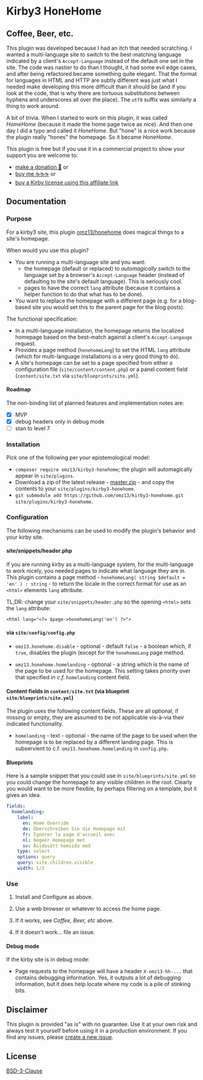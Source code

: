 # Kirby3 HoneHome

## Coffee, Beer, etc.

This plugin was developed because I had an itch that needed scratching. I wanted a multi-language site to switch to the best-matching language indicated by a client's `Accept-Language` instead of the default one set in the site. The code was nastier to do than I thought, it had some evil edge cases, and after being refactored became something quite elegant. That the format for languages in HTML and HTTP are subtly different was just what I needed make developing this more difficult than it should be (and if you look at the code, that is why there are tortuous substitutions between hyphens and underscores all over the place). The `utf8` suffix was similarly a thing to work around.

A bit of trivia. When I started to work on this plugin, it was called _HomeHome_ (because it made the home page twice as nice). And then one day I did a typo and called it _HoneHome_. But "hone" is a nice work because the plugin really "hones" the homepage. So it became _HoneHome_.

This plugin is free but if you use it in a commercial project to show your support you are welcome to:
- [make a donation 🍻](https://www.paypal.me/omz13/10) or
- [buy me ☕☕☕](https://buymeacoff.ee/omz13) or
- [buy a Kirby license using this affiliate link](https://a.paddle.com/v2/click/1129/36191?link=1170)

## Documentation

### Purpose

For a kirby3 site, this plugin [omz13/honehome](https://github.com/omz13/kirby3-honehome) does magical things to a site's homepage.

When would you use this plugin?

- You are running a multi-language site and you want:
  - the homepage (default or replaced) to _automagically_ switch to the language set by a browser's `Accept-Language` header (instead of defaulting to the site's default language). This is seriously cool.
  - pages to have the correct `lang` attribute (because it contains a helper function to do that what has to be done).
- You want to replace the homepage with a different page (e.g. for a blog-based site you would set this to the parent page for the blog posts).

The functional specification:

- In a multi-language installation, the homepage returns the localized homepage based on the best-match against a client's `Accept-Langauge` request.
- Provides a page method (`honehomeLang`) to set the HTML `lang` attribute (which for multi-language installations is a very good thing to do).
- A site's homepage can be set to a page specified from either a configuration file (`site/content/content.php`) or a panel content field (`content/site.txt` via `site/blueprints/site.yml`).

#### Roadmap

The non-binding list of planned features and implementation notes are:

- [x] MVP
- [x] debug headers only in debug mode
- [ ] stan to level 7

### Installation

Pick one of the following per your epistemological model:

- `composer require omz13/kirby3-honehome`; the plugin will automagically appear in `site/plugins`.
- Download a zip of the latest release - [master.zip](https://github.com/omz13/kirby3-honehome/archive/master.zip) - and copy the contents to your `site/plugins/kirby3-honehome`.
- `git submodule add https://github.com/omz13/kirby3-honehome.git site/plugins/kirby3-honehome`.

### Configuration

The following mechanisms can be used to modify the plugin's behavior and your kirby site.

#### site/snippets/header.php

If you are running kirby as a multi-language system, for the multi-language to work nicely, you needed pages to indicate what language they are in. This plugin contains a page method - `honehomeLang( string $default = 'en' ) : string` - to return the locale in the correct format for use as an `<html>` elements `lang` attribute.

TL;DR: change your `site/snippets/header.php` so the opening `<html>` sets the `lang` attribute:

```
<html lang="<?= $page->honehomeLang('en') ?>">
```

#### via `site/config/config.php`

- `omz13.honehome.disable` - optional - default `false` - a boolean which, if `true`, disables the plugin (except for the `honehomeLang` page method.

- `omz13.honehome.homelanding` - optional - a string which is the name of the page to be used for the homepage. This setting takes priority over that specified in _c.f._ `homelanding` content field.

#### Content fields in `content/site.txt` (via blueprint `site/blueprints/site.yml`)

The plugin uses the following content fields. These are all optional; if missing or empty, they are assumed to be not applicable vis-à-via their indicated functionality.

- `homelanding` - text - optional - the name of the page to be used when the homepage is to be replaced by a different landing page. This is subservient to c.f. `omz13.honehome.homelanding` in `config.php`.

#### Blueprints

Here is a sample snippet that you could use in `site/blueprints/site.yml` so you could change the homepage to any visible children in the root. Clearly you would want to be more flexible, by perhaps filtering on a template, but it gives an idea.

```yaml
fields:
  homelanding:
    label:
      en: Home Override
      de: Überschreiben Sie die Homepage mit
      fr: Ignorer la page d'accueil avec
      nl: Negeer Homepage met
      sv: Åsidosätt hemsida med
    type: select
    options: query
    query: site.children.visible
    width: 1/3

```

### Use

1. Install and Configure as above.

2. Use a web browser or whatever to access the home page.

3. If it works, see _Coffee, Beer, etc_ above.

4. If it doesn't work... file an issue.

#### Debug mode

If the kirby site is in debug mode:

- Page requests to the homepage will have a header `X-omz13-hh-...` that contains debugging information. Yes, it outputs a lot of debugging information, but it does help locate where my code is a pile of stinking bits.

## Disclaimer

This plugin is provided "as is" with no guarantee. Use it at your own risk and always test it yourself before using it in a production environment. If you find any issues, please [create a new issue](https://github.com/omz13/kirby3-wellknown/issues/new).

## License

[BSD-3-Clause](https://opensource.org/licenses/BSD-3-Clause)
